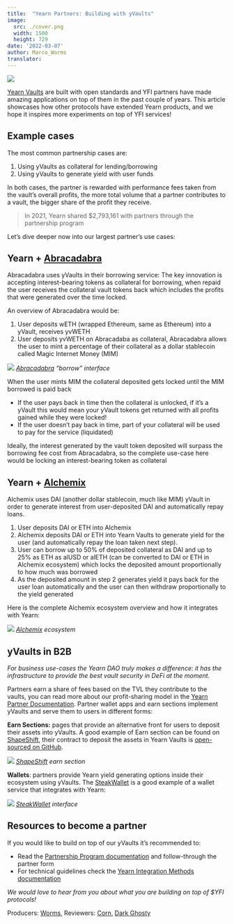 ```yaml
---
title:  "Yearn Partners: Building with yVaults"
image:
  src: ./cover.png
  width: 1500
  height: 729
date: '2022-03-07'
author: Marco_Worms
translator:
---
```


![](./cover.png?w=1400&h=729)

[Yearn Vaults](https://medium.com/iearn/yearn-finance-explained-what-are-vaults-and-strategies-96970560432) are built with open standards and YFI partners have made amazing applications on top of them in the past couple of years. This article showcases how other protocols have extended Yearn products, and we hope it inspires more experiments on top of YFI services!

## Example cases

The most common partnership cases are:
1. Using yVaults as collateral for lending/borrowing
2. Using yVaults to generate yield with user funds

In both cases, the partner is rewarded with performance fees taken from the vault’s overall profits, the more total volume that a partner contributes to a vault, the bigger share of the profit they receive.

> In 2021, Yearn shared $2,793,161 with partners through the partnership program

Let’s dive deeper now into our largest partner’s use cases:

## Yearn + [Abracadabra](http://abracadabra.money/)

Abracadabra uses yVaults in their borrowing service: The key innovation is accepting interest-bearing tokens as collateral for borrowing, when repaid the user receives the collateral vault tokens back which includes the profits that were generated over the time locked.

An overview of Abracadabra would be:
1. User deposits wETH (wrapped Ethereum, same as Ethereum) into a yVault, receives yvWETH
2. User deposits yvWETH on Abracadaba as collateral, Abracadabra allows the user to mint a percentage of their collateral as a dollar stablecoin called Magic Internet Money (MIM)

![](./image1.png?w=633&h=527)
*[Abracadabra](http://abracadabra.money/) “borrow” interface*

When the user mints MIM the collateral deposited gets locked until the MIM borrowed is paid back

- If the user pays back in time then the collateral is unlocked, if it’s a yVault this would mean your yVault tokens get returned with all profits gained while they were locked!
- If the user doesn’t pay back in time, part of your collateral will be used to pay for the service (liquidated)

Ideally, the interest generated by the vault token deposited will surpass the borrowing fee cost from Abracadabra, so the complete use-case here would be locking an interest-bearing token as collateral

## Yearn + [Alchemix](https://alchemix.fi/)

Alchemix uses DAI (another dollar stablecoin, much like MIM) yVault in order to generate interest from user-deposited DAI and automatically repay loans.

1. User deposits DAI or ETH into Alchemix
2. Alchemix deposits DAI or ETH into Yearn Vaults to generate yield for the user (and automatically repay the loan taken next step).
3. User can borrow up to 50% of deposited collateral as DAI and up to 25% as ETH as alUSD or alETH (can be converted to DAI or ETH in Alchemix ecosystem) which locks the deposited amount proportionally to how much was borrowed
4. As the deposited amount in step 2 generates yield it pays back for the user loan automatically and the user can then withdraw proportionally to the yield generated

Here is the complete Alchemix ecosystem overview and how it integrates with Yearn:

![](./image2.png?w=1400&h=950)
*[Alchemix](https://alchemix.fi/) ecosystem*

## yVaults in B2B

*For business use-cases the Yearn DAO truly makes a difference: it has the infrastructure to provide the best vault security in DeFi at the moment.*

Partners earn a share of fees based on the TVL they contribute to the vaults, you can read more about our profit-sharing model in the [Yearn Partner Documentation](https://docs.yearn.finance/partners/introduction). Partner wallet apps and earn sections implement yVaults and serve them to users in different forms:

**Earn Sections:** pages that provide an alternative front for users to deposit their assets into yVaults. A good example of Earn section can be found on [ShapeShift](https://shapeshift.com/), their contract to deposit the assets in Yearn Vaults is [open-sourced on GitHub](https://github.com/shapeshift/yearn-router).

![](./image3.png?w=750&h=554)
*[ShapeShift](https://shapeshift.com/) earn section*

**Wallets**: partners provide Yearn yield generating options inside their ecosystem using yVaults. The [SteakWallet](https://www.steakwallet.fi/) is a good example of a wallet service that integrates with Yearn:

![](./image4.png?w=363&h=681)
*[SteakWallet](https://www.steakwallet.fi/) interface*

## Resources to become a partner

If you would like to build on top of our yVaults it’s recommended to:

- Read the [Partnership Program documentation](https://docs.yearn.finance/partners/introduction) and follow-through the partner form
- For technical guidelines check the [Yearn Integration Methods documentation](https://docs.yearn.finance/partners/integration_guide)

*We would love to hear from you about what you are building on top of $YFI protocols!*

Producers: [Worms](https://twitter.com/MarcoWorms), Reviewers: [Corn](https://twitter.com/omgcorn), [Dark Ghosty](https://github.com/DarkGhost7)

